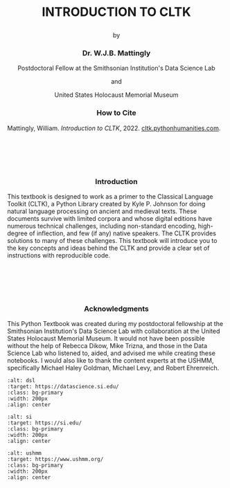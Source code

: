 # <p align="center">INTRODUCTION TO CLTK</p>
<p align="center">by</p>

### <p align="center">Dr. W.J.B. Mattingly</p>
<p align="center">Postdoctoral Fellow at the Smithsonian Institution's Data Science Lab</p>
<p align="center">and</p>
<p align="center">United States Holocaust Memorial Museum</p>

### <p align="center">How to Cite</p>
Mattingly, William. <i>Introduction to CLTK</i>, 2022. <a href="cltk.pythonhumanities.com" target="_blank">cltk.pythonhumanities.com</a>.
<p align="center">

<br><br><br><br>
### <p align="center">Introduction</p>
This textbook is designed to work as a primer to the Classical Language Toolkit (CLTK), a Python Library created by Kyle P. Johnson for doing natural language processing on ancient and medieval texts. These documents survive with limited corpora and whose digital editions have numerous technical challenges, including non-standard encoding, high-degree of inflection, and few (if any) native speakers. The CLTK provides solutions to many of these challenges. This textbook will introduce you to the key concepts and ideas behind the CLTK and provide a clear set of instructions with reproducible code.

<br><br><br><br>
### <p align="center">Acknowledgments</p>
This Python Textbook was created during my postdoctoral fellowship at the Smithsonian Institution's Data Science Lab with collaboration at the United States Holocaust Memorial Museum. It would not have been possible without the help of Rebecca Dikow, Mike Trizna, and those in the Data Science Lab who listened to, aided, and advised me while creating these notebooks. I would also like to thank the content experts at the USHMM, specifically Michael Haley Goldman, Michael Levy, and Robert Ehrenreich.
<p align="center">


  

```{image} ./images/data_science_lab_logo.png
:alt: dsl
:target: https://datascience.si.edu/
:class: bg-primary
:width: 200px
:align: center
```
```{image} ./images/si_logo.jpg
:alt: si
:target: https://si.edu/
:class: bg-primary
:width: 200px
:align: center
```
  ```{image} ./images/ushmm_logo.jpg
:alt: ushmm
:target: https://www.ushmm.org/
:class: bg-primary
:width: 200px
:align: center
```

</p>
